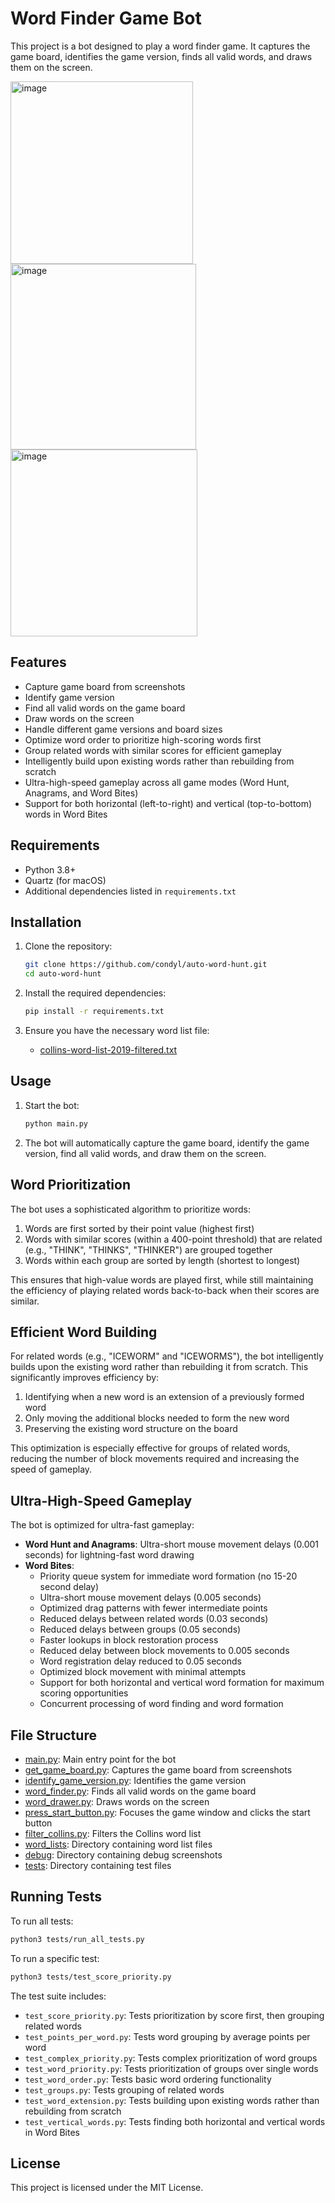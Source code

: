 # Word Finder Game Bot

This project is a bot designed to play a word finder game. It captures the game board, identifies the game version, finds all valid words, and draws them on the screen.

<img width="292" alt="image" src="https://github.com/user-attachments/assets/235b1f25-21ab-4823-91d9-7d27b928cddf" />
<img width="297" alt="image" src="https://github.com/user-attachments/assets/ee912181-bda6-47f2-9913-1037050f2d0a" />
<img width="299" alt="image" src="https://github.com/user-attachments/assets/2234036f-f0b7-454e-ad91-2dd79dd59783" />



## Features

- Capture game board from screenshots
- Identify game version
- Find all valid words on the game board
- Draw words on the screen
- Handle different game versions and board sizes
- Optimize word order to prioritize high-scoring words first
- Group related words with similar scores for efficient gameplay
- Intelligently build upon existing words rather than rebuilding from scratch
- Ultra-high-speed gameplay across all game modes (Word Hunt, Anagrams, and Word Bites)
- Support for both horizontal (left-to-right) and vertical (top-to-bottom) words in Word Bites

## Requirements

- Python 3.8+
- Quartz (for macOS)
- Additional dependencies listed in `requirements.txt`

## Installation

1. Clone the repository:
    ```sh
    git clone https://github.com/condyl/auto-word-hunt.git
    cd auto-word-hunt
    ```

2. Install the required dependencies:
    ```sh
    pip install -r requirements.txt
    ```

3. Ensure you have the necessary word list file:
    - [collins-word-list-2019-filtered.txt](http://_vscodecontentref_/0)

## Usage

1. Start the bot:
    ```sh
    python main.py
    ```

2. The bot will automatically capture the game board, identify the game version, find all valid words, and draw them on the screen.

## Word Prioritization

The bot uses a sophisticated algorithm to prioritize words:

1. Words are first sorted by their point value (highest first)
2. Words with similar scores (within a 400-point threshold) that are related (e.g., "THINK", "THINKS", "THINKER") are grouped together
3. Words within each group are sorted by length (shortest to longest)

This ensures that high-value words are played first, while still maintaining the efficiency of playing related words back-to-back when their scores are similar.

## Efficient Word Building

For related words (e.g., "ICEWORM" and "ICEWORMS"), the bot intelligently builds upon the existing word rather than rebuilding it from scratch. This significantly improves efficiency by:

1. Identifying when a new word is an extension of a previously formed word
2. Only moving the additional blocks needed to form the new word
3. Preserving the existing word structure on the board

This optimization is especially effective for groups of related words, reducing the number of block movements required and increasing the speed of gameplay.

## Ultra-High-Speed Gameplay

The bot is optimized for ultra-fast gameplay:

- **Word Hunt and Anagrams**: Ultra-short mouse movement delays (0.001 seconds) for lightning-fast word drawing
- **Word Bites**: 
  - Priority queue system for immediate word formation (no 15-20 second delay)
  - Ultra-short mouse movement delays (0.005 seconds)
  - Optimized drag patterns with fewer intermediate points
  - Reduced delays between related words (0.03 seconds)
  - Reduced delays between groups (0.05 seconds)
  - Faster lookups in block restoration process
  - Reduced delay between block movements to 0.005 seconds
  - Word registration delay reduced to 0.05 seconds
  - Optimized block movement with minimal attempts
  - Support for both horizontal and vertical word formation for maximum scoring opportunities
  - Concurrent processing of word finding and word formation

## File Structure

- [main.py](http://_vscodecontentref_/1): Main entry point for the bot
- [get_game_board.py](http://_vscodecontentref_/2): Captures the game board from screenshots
- [identify_game_version.py](http://_vscodecontentref_/3): Identifies the game version
- [word_finder.py](http://_vscodecontentref_/4): Finds all valid words on the game board
- [word_drawer.py](http://_vscodecontentref_/5): Draws words on the screen
- [press_start_button.py](http://_vscodecontentref_/6): Focuses the game window and clicks the start button
- [filter_collins.py](http://_vscodecontentref_/7): Filters the Collins word list
- [word_lists](http://_vscodecontentref_/8): Directory containing word list files
- [debug](http://_vscodecontentref_/9): Directory containing debug screenshots
- [tests](http://_vscodecontentref_/10): Directory containing test files

## Running Tests

To run all tests:

```sh
python3 tests/run_all_tests.py
```

To run a specific test:

```sh
python3 tests/test_score_priority.py
```

The test suite includes:
- `test_score_priority.py`: Tests prioritization by score first, then grouping related words
- `test_points_per_word.py`: Tests word grouping by average points per word
- `test_complex_priority.py`: Tests complex prioritization of word groups
- `test_word_priority.py`: Tests prioritization of groups over single words
- `test_word_order.py`: Tests basic word ordering functionality
- `test_groups.py`: Tests grouping of related words
- `test_word_extension.py`: Tests building upon existing words rather than rebuilding from scratch
- `test_vertical_words.py`: Tests finding both horizontal and vertical words in Word Bites

## License

This project is licensed under the MIT License.
